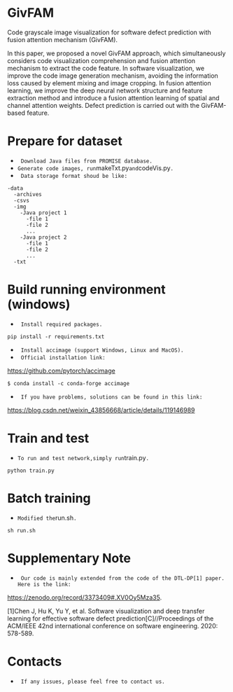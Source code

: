 # GivFAM
Code grayscale image visualization for software defect prediction with fusion attention mechanism (GivFAM).

In this paper, we proposed a novel GivFAM approach, which
simultaneously considers code visualization comprehension
and fusion attention mechanism to extract the code feature. In
software visualization, we improve the code image generation
mechanism, avoiding the information loss caused by element
mixing and image cropping. In fusion attention learning,
we improve the deep neural network structure and feature
extraction method and introduce a fusion attention learning
of spatial and channel attention weights. Defect prediction
is carried out with the GivFAM-based feature.

Prepare for dataset
=================
- ` Download Java files from PROMISE database.`
- ` Generate code images, run `makeTxt.py` and `codeVis.py`.`
- ` Data storage format shoud be like:`

```
-data
  -archives
  -csvs
  -img
    -Java project 1
      -file 1
      -file 2
      ...
    -Java project 2
      -file 1
      -file 2
      ...
  -txt
```

Build running environment (windows)
=================
- ` Install required packages.`

```
pip install -r requirements.txt
```

- ` Install accimage (support Windows, Linux and MacOS).`
- ` Official installation link:`

https://github.com/pytorch/accimage

```
$ conda install -c conda-forge accimage
```

- ` If you have problems, solutions can be found in this link:`

https://blog.csdn.net/weixin_43856668/article/details/119146989

Train and test
=================
- ` To run and test network,simply run `train.py`.`
```
python train.py
```

Batch training
===============

- ` Modified the `run.sh`.`

```
sh run.sh
```

Supplementary Note
===============

- ` Our code is mainly extended from the code of the DTL-DP[1] paper. Here is the link:`

https://zenodo.org/record/3373409#.XV0Oy5Mza35.


[1]Chen J, Hu K, Yu Y, et al. Software visualization and deep transfer learning for effective software defect prediction[C]//Proceedings of the ACM/IEEE 42nd international conference on software engineering. 2020: 578-589.

Contacts
===============
- ` If any issues, please feel free to contact us.`
